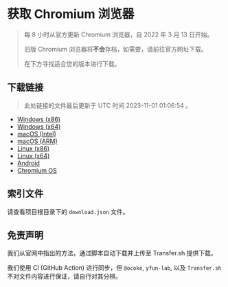 # 获取 Chromium 浏览器

> 每 8 小时从官方更新 Chromium 浏览器，自 2022 年 3 月 13 日开始。
> 
> 旧版 Chromium 浏览器将**不会**存档，如需要，请前往官方网址下载。
>
> 在下方寻找适合您的版本进行下载。

## 下载链接

> 此处链接的文件最后更新于 UTC 时间 2023-11-01 01:06:54
。

- [Windows (x86)](https://transfer.sh/wrxOpbhULi/Win.zip)
- [Windows (x64)](https://transfer.sh/zn0dlp98fb/Win_x64.zip)
- [macOS (Intel)](https://transfer.sh/Izoms0IQsJ/Mac.zip)
- [macOS (ARM)](https://transfer.sh/ghbzjcPAOa/Mac_Arm.zip)
- [Linux (x86)](https://transfer.sh/8T7azwkGLn/Linux.zip)
- [Linux (x64)](https://transfer.sh/woUuSx6ScI/Linux_x64.zip)
- [Android](https://transfer.sh/C1SDCSga5X/Android.zip)
- [Chromium OS](https://transfer.sh/njl0KpEfkx/Linux_ChromiumOS_Full.zip)

## 索引文件

请查看项目根目录下的 `download.json` 文件。

## 免责声明

我们从官网中指出的方法，通过脚本自动下载并上传至 Transfer.sh 提供下载。

我们使用 CI (GitHub Action) 进行同步，但 `@ocoke`, `yfun-lab`, 以及 `Transfer.sh` 不对文件内容进行保证，请自行对其分辨。
